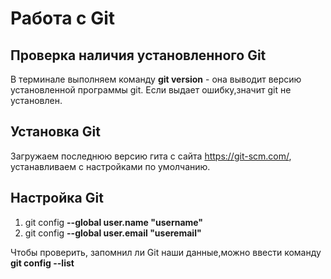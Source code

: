# Работа с Git

## Проверка наличия установленного Git

В терминале выполняем команду **git version** - она выводит версию установленной программы git. Если выдает ошибку,значит git не установлен.

## Установка Git

Загружаем последнюю версию гита с сайта https://git-scm.com/, устанавливаем с настройками по умолчанию.

## Настройка Git

1. git config **--global user.name "username"**
2. git config **--global user.email "useremail"**

Чтобы проверить, запомнил ли Git наши данные,можно ввести команду **git config --list**
